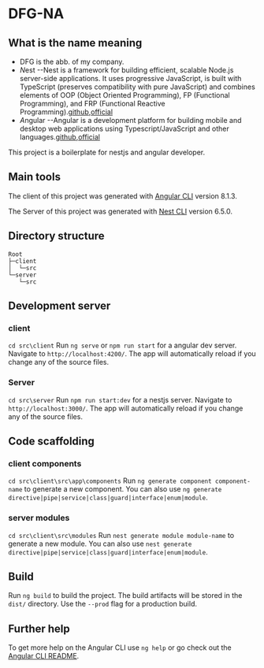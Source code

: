 # DFG-NA

## What is the name meaning

* DFG is the abb. of my company.
* *N*est  --Nest is a framework for building efficient, scalable Node.js server-side applications. It uses progressive JavaScript, is built with TypeScript (preserves compatibility with pure JavaScript) and combines elements of OOP (Object Oriented Programming), FP (Functional Programming), and FRP (Functional Reactive Programming).[github](https://github.com/nestjs/nest),[official](https://nestjs.com/)
* *A*ngular --Angular is a development platform for building mobile and desktop web applications using Typescript/JavaScript and other languages.[github](https://github.com/angular/angular),[official](https://angular.io/)

This project is a boilerplate for nestjs and angular developer.

## Main tools

The client of this project was generated with [Angular CLI](https://github.com/angular/angular-cli) version 8.1.3.

The Server of this project was generated with [Nest CLI](https://github.com/nestjs/nest-cli) version 6.5.0.

## Directory structure

```
Root
├─client
│  └─src
└─server
   └─src
```

## Development server

### client

`cd src\client`
Run `ng serve` or `npm run start` for a angular dev server. Navigate to `http://localhost:4200/`. The app will automatically reload if you change any of the source files.

### Server

`cd src\server`
Run `npm run start:dev` for a nestjs server. Navigate to `http://localhost:3000/`. The app will automatically reload if you change any of the source files.

## Code scaffolding

### client components

`cd src\client\src\app\components`
Run `ng generate component component-name` to generate a new component. You can also use `ng generate directive|pipe|service|class|guard|interface|enum|module`.

### server modules

`cd src\client\src\modules`
Run `nest generate module module-name` to generate a new module. You can also use `nest generate directive|pipe|service|class|guard|interface|enum|module`.

## Build

Run `ng build` to build the project. The build artifacts will be stored in the `dist/` directory. Use the `--prod` flag for a production build.



## Further help

To get more help on the Angular CLI use `ng help` or go check out the [Angular CLI README](https://github.com/angular/angular-cli/blob/master/README.md).




